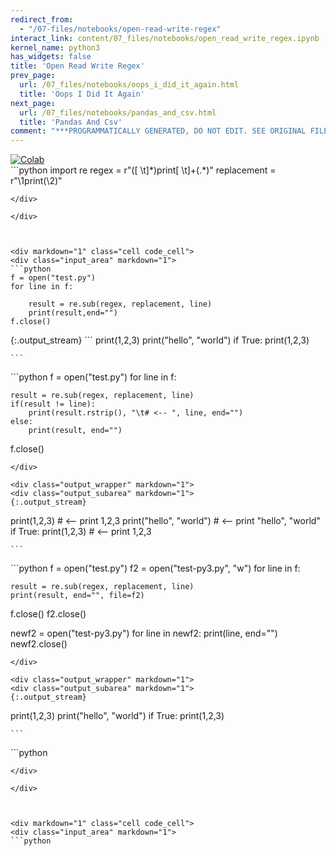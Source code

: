```yaml
---
redirect_from:
  - "/07-files/notebooks/open-read-write-regex"
interact_link: content/07_files/notebooks/open_read_write_regex.ipynb
kernel_name: python3
has_widgets: false
title: 'Open Read Write Regex'
prev_page:
  url: /07_files/notebooks/oops_i_did_it_again.html
  title: 'Oops I Did It Again'
next_page:
  url: /07_files/notebooks/pandas_and_csv.html
  title: 'Pandas And Csv'
comment: "***PROGRAMMATICALLY GENERATED, DO NOT EDIT. SEE ORIGINAL FILES IN /content***"
---
```

<a href="https://colab.research.google.com/github/aviadr1/learn-python/blob/master/content/07_files/notebooks/open_read_write_regex.ipynb" target="_blank">
<img src="https://colab.research.google.com/assets/colab-badge.svg" 
     title="Open this file in Google Colab" alt="Colab"/>
</a>




<div markdown="1" class="cell code_cell">
<div class="input_area" markdown="1">
```python
import re
regex = r"([ \t]*)print[ \t]+(.*)"
replacement = r"\1print(\2)"

```
</div>

</div>



<div markdown="1" class="cell code_cell">
<div class="input_area" markdown="1">
```python
f = open("test.py")
for line in f:
    
    result = re.sub(regex, replacement, line)
    print(result,end="")
f.close()

```
</div>

<div class="output_wrapper" markdown="1">
<div class="output_subarea" markdown="1">
{:.output_stream}
```
print(1,2,3)
print("hello", "world")
if True:
	print(1,2,3)

	```
</div>
</div>
</div>



<div markdown="1" class="cell code_cell">
<div class="input_area" markdown="1">
```python
f = open("test.py")
for line in f:
    
    result = re.sub(regex, replacement, line)
    if(result != line):
        print(result.rstrip(), "\t# <-- ", line, end="")
    else:
        print(result, end="")

f.close()

```
</div>

<div class="output_wrapper" markdown="1">
<div class="output_subarea" markdown="1">
{:.output_stream}
```
print(1,2,3) 	# <--  print 1,2,3
print("hello", "world") 	# <--  print "hello", "world"
if True:
	print(1,2,3) 	# <--  	print 1,2,3

	```
</div>
</div>
</div>



<div markdown="1" class="cell code_cell">
<div class="input_area" markdown="1">
```python
f = open("test.py")
f2 = open("test-py3.py", "w")
for line in f:
    
    result = re.sub(regex, replacement, line)
    print(result, end="", file=f2)

f.close()
f2.close()

newf2 = open("test-py3.py")
for line in newf2:
    print(line, end="")
newf2.close()

```
</div>

<div class="output_wrapper" markdown="1">
<div class="output_subarea" markdown="1">
{:.output_stream}
```
print(1,2,3)
print("hello", "world")
if True:
	print(1,2,3)

	```
</div>
</div>
</div>



<div markdown="1" class="cell code_cell">
<div class="input_area" markdown="1">
```python



```
</div>

</div>



<div markdown="1" class="cell code_cell">
<div class="input_area" markdown="1">
```python



```
</div>

</div>

